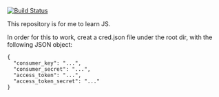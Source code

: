 [![Build Status](https://travis-ci.org/meijin007/twitter-play.svg?branch=master)](https://travis-ci.org/meijin007/twitter-play)

This repository is for me to learn JS.

In order for this to work, creat a cred.json file under the root dir, with the following JSON object: 

```
{
  "consumer_key": "...",
  "consumer_secret": "...",
  "access_token": "...",
  "access_token_secret": "..."
}
```
